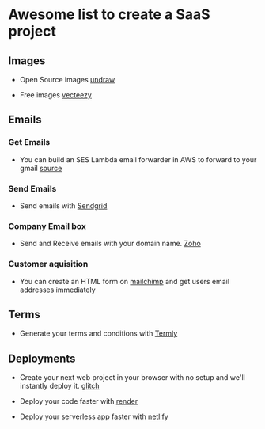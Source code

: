 
# Awesome list to create a SaaS project
## Images

- Open Source images [undraw](https://undraw.co/)

- Free images [vecteezy](https://www.vecteezy.com/)

## Emails

### Get Emails

- You can build an SES Lambda email forwarder in AWS to forward to your gmail [source](https://twitter.com/Creasy74/status/1374089515619426304?s=20)

### Send Emails

- Send emails with [Sendgrid](https://sendgrid.com/)

### Company Email box

- Send and Receive emails with your domain name. [Zoho](https://zoho.eu)

### Customer aquisition

- You can create an HTML form on [mailchimp](https://mailchimp.com) and get users email addresses immediately

## Terms

- Generate your terms and conditions with [Termly](https://termly.io)


## Deployments

- Create your next web project in your browser with no setup and we'll instantly deploy it. [glitch](https://glitch.com/)

- Deploy your code faster with [render](https://render.com)

- Deploy your serverless app faster with [netlify](https://www.netlify.com/)

